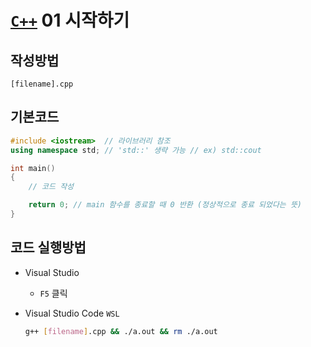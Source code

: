 # [`C++`](./00_목차.md) 01 시작하기

## 작성방법
```
[filename].cpp
```

## 기본코드

``` cpp
#include <iostream>  // 라이브러리 참조
using namespace std; // 'std::' 생략 가능 // ex) std::cout

int main()
{
    // 코드 작성

    return 0; // main 함수를 종료할 때 0 반환 (정상적으로 종료 되었다는 뜻)
}
```
## 코드 실행방법
- Visual Studio 
    - `F5` 클릭
- Visual Studio Code `WSL`

    ``` bash
    g++ [filename].cpp && ./a.out && rm ./a.out
    ```
